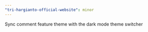 ```yaml
---
"tri-hargianto-official-website": minor
---
```


Sync comment feature theme with the dark mode theme switcher

